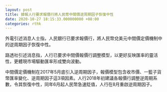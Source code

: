 ```yaml
---
layout: post
title: 據報人行要求報價行將人民幣中間價逆周期因子恢復中性
date: 2020-10-27 18:15:33.000000000 +08:00
categories: rthk
---
```


外電引述消息人士指，人民銀行已要求報價行，將人民幣兌美元中間價定價機制中的逆周期因子恢復中性。

路透社引述消息指，人行已要求中間價報價行調整模型，以更好反映匯率的靈活性，更體現市場驅動匯率形成雙向波動。

中間價定價機制在2017年5月底引入逆周期因子，報價模型包含收市價、一籃子貨幣匯率變化、逆周期因子這3項因素。人行2018年初建議各報價行調整逆周期系數，令其恢復中性，同年6月起人民幣急速貶值，人行在8月重啟逆周期因子。

